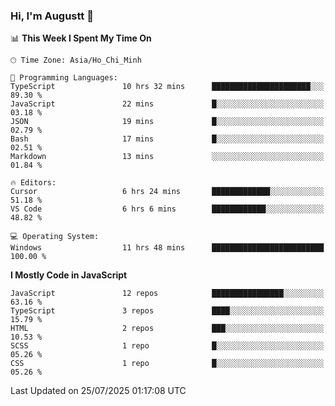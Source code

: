 ### Hi, I'm Augustt 👋

<!--START_SECTION:waka-->
📊 **This Week I Spent My Time On** 

```text
🕑︎ Time Zone: Asia/Ho_Chi_Minh

💬 Programming Languages: 
TypeScript               10 hrs 32 mins      ██████████████████████░░░   89.30 % 
JavaScript               22 mins             █░░░░░░░░░░░░░░░░░░░░░░░░   03.18 % 
JSON                     19 mins             █░░░░░░░░░░░░░░░░░░░░░░░░   02.79 % 
Bash                     17 mins             █░░░░░░░░░░░░░░░░░░░░░░░░   02.51 % 
Markdown                 13 mins             ░░░░░░░░░░░░░░░░░░░░░░░░░   01.84 % 

🔥 Editors: 
Cursor                   6 hrs 24 mins       █████████████░░░░░░░░░░░░   51.18 % 
VS Code                  6 hrs 6 mins        ████████████░░░░░░░░░░░░░   48.82 % 

💻 Operating System: 
Windows                  11 hrs 48 mins      █████████████████████████   100.00 % 
```

**I Mostly Code in JavaScript** 

```text
JavaScript               12 repos            ████████████████░░░░░░░░░   63.16 % 
TypeScript               3 repos             ████░░░░░░░░░░░░░░░░░░░░░   15.79 % 
HTML                     2 repos             ███░░░░░░░░░░░░░░░░░░░░░░   10.53 % 
SCSS                     1 repo              █░░░░░░░░░░░░░░░░░░░░░░░░   05.26 % 
CSS                      1 repo              █░░░░░░░░░░░░░░░░░░░░░░░░   05.26 % 
```




 Last Updated on 25/07/2025 01:17:08 UTC
<!--END_SECTION:waka-->
